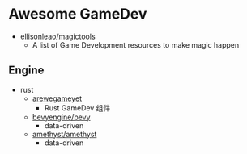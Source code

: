 # Awesome GameDev

* [ellisonleao/magictools](https://github.com/ellisonleao/magictools)
  * A list of Game Development resources to make magic happen

## Engine
* rust
  * [arewegameyet](https://arewegameyet.rs/)
    * Rust GameDev 组件
  * [bevyengine/bevy](https://github.com/bevyengine/bevy)
    * data-driven
  * [amethyst/amethyst](https://github.com/amethyst/amethyst)
    * data-driven
